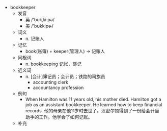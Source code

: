 - bookkeeper
  - 发音
    - 英 /'bukˌkiːpə/
    - 美 /'bʊkkipɚ/
  - 词义
    - n. 记账人
  - 记忆
    - book(账簿) + keeper(管理人) → 记账人
  - 同根词
    - n. bookkeeping 记帐，簿记
  - 近义词
    - n. [会计]簿记员；会计员；铁路的司旗员
      - accounting clerk
      - accountancy profession
  - 例句
    - When Hamilton was 11 years old, his mother died. Hamilton got a job as an assistant bookkeeper. He learned how to keep financial records. 他的母亲在他11岁时去世了。汉密尔顿得到了一份给会计当助手的工作。他学会了如何记账。
  - 补充